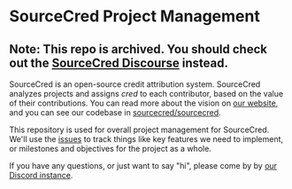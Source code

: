 # SourceCred Project Management

## Note: This repo is archived. You should check out the [SourceCred Discourse](discourse.sourcecred.io/) instead.

SourceCred is an open-source credit attribution system. SourceCred analyzes
projects and assigns *cred* to each contributor, based on the value of their
contributions. You can read more about the vision on [our website], and you can
see our codebase in [sourcecred/sourcecred].

[our website]: https://sourcecred.io
[sourcecred/sourcecred]: https://github.com/sourcecred/sourcecred

This repository is used for overall project management for SourceCred.
We'll use the [issues] to track things like key features we need to implement,
or milestones and objectives for the project as a whole.

[issues]: https://github.com/sourcecred/mission/issues

If you have any questions, or just want to say "hi", please come by by [our
Discord instance].

[our Discord instance]: https://sourcecred.io/discord-invite

